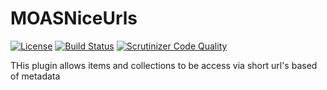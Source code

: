 MOASNiceUrls
===============
[![License](https://img.shields.io/badge/licence-MIT-blue.svg)](https://opensource.org/licenses/MIT)
[![Build Status](https://scrutinizer-ci.com/g/UniversityOfNottingham/MOASNiceUrls/badges/build.png?b=master)](https://scrutinizer-ci.com/g/UniversityOfNottingham/MOASElements/build-status/master)
[![Scrutinizer Code Quality](https://scrutinizer-ci.com/g/UniversityOfNottingham/MOASNiceUrls/badges/quality-score.png?b=master)](https://scrutinizer-ci.com/g/UniversityOfNottingham/MOASElements/?branch=master)

THis plugin allows items and collections to be access via short url's based of metadata

